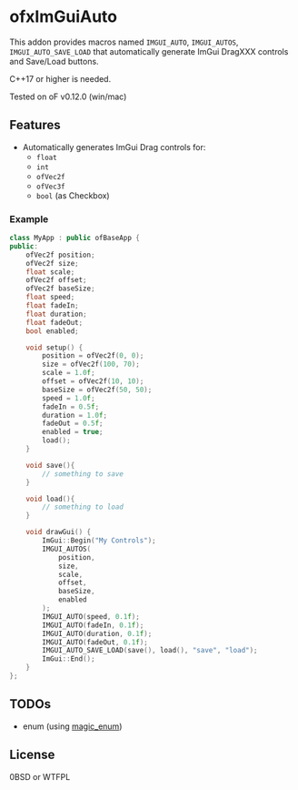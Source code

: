# ofxImGuiAuto

This addon provides macros named `IMGUI_AUTO`, `IMGUI_AUTOS`, `IMGUI_AUTO_SAVE_LOAD` that automatically generate ImGui DragXXX controls and Save/Load buttons.

C++17 or higher is needed.

Tested on oF v0.12.0 (win/mac)

## Features

- Automatically generates ImGui Drag controls for:
    - `float`
    - `int`
    - `ofVec2f`
    - `ofVec3f`
    - `bool` (as Checkbox)

### Example

```cpp
class MyApp : public ofBaseApp {
public:
    ofVec2f position;
    ofVec2f size;
    float scale;
    ofVec2f offset;
    ofVec2f baseSize;
    float speed;
    float fadeIn;
    float duration;
    float fadeOut;
    bool enabled;

    void setup() {
        position = ofVec2f(0, 0);
        size = ofVec2f(100, 70);
        scale = 1.0f;
        offset = ofVec2f(10, 10);
        baseSize = ofVec2f(50, 50);
        speed = 1.0f;
        fadeIn = 0.5f;
        duration = 1.0f;
        fadeOut = 0.5f;
        enabled = true;
        load();
    }

    void save(){
        // something to save
    }

    void load(){
        // something to load
    }

    void drawGui() {
        ImGui::Begin("My Controls");
        IMGUI_AUTOS(
            position,
            size,
            scale,
            offset,
            baseSize,
            enabled
        );
        IMGUI_AUTO(speed, 0.1f);
        IMGUI_AUTO(fadeIn, 0.1f);
        IMGUI_AUTO(duration, 0.1f);
        IMGUI_AUTO(fadeOut, 0.1f);
        IMGUI_AUTO_SAVE_LOAD(save(), load(), "save", "load");
        ImGui::End();
    }
};
```

## TODOs

- enum (using [magic_enum](https://github.com/Neargye/magic_enum))

## License

0BSD or WTFPL

